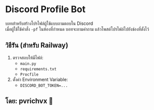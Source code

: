 # Discord Profile Bot

บอทสำหรับสร้างโปรไฟล์ผู้ใช้แบบถามตอบใน Discord  
เมื่อผู้ใช้ใช้คำสั่ง `-pf` ในห้องที่กำหนด บอทจะถามคำถาม แล้วโพสต์โปรไฟล์ไปยังช่องที่ตั้งไว้

## วิธีรัน (สำหรับ Railway)
1. ตรวจสอบให้มีไฟล์:
   - `main.py`
   - `requirements.txt`
   - `Procfile`
2. ตั้งค่า Environment Variable:
   - `DISCORD_BOT_TOKEN=...`

## โดย: pvrichvx 💖
